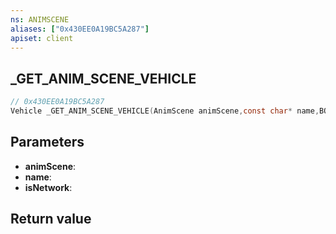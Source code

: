 ```yaml
---
ns: ANIMSCENE
aliases: ["0x430EE0A19BC5A287"]
apiset: client
---
```

## _GET_ANIM_SCENE_VEHICLE

```c
// 0x430EE0A19BC5A287
Vehicle _GET_ANIM_SCENE_VEHICLE(AnimScene animScene,const char* name,BOOL isNetwork);
```


## Parameters
* **animScene**:
* **name**:
* **isNetwork**:

## Return value